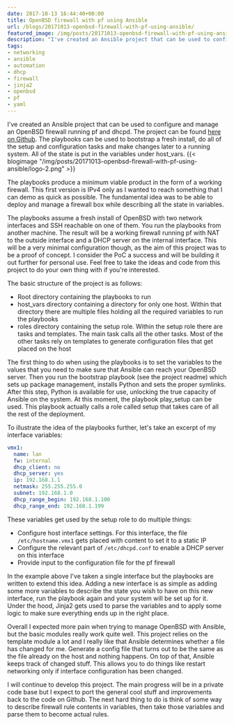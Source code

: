```yaml
---
date: 2017-10-13 16:44:40+00:00
title: OpenBSD firewall with pf using Ansible
url: /blogs/20171013-openbsd-firewall-with-pf-using-ansible/
featured_image: /img/posts/20171013-openbsd-firewall-with-pf-using-ansible/logo-2.png
description: "I've created an Ansible project that can be used to configure and manage an OpenBSD firewall running pf and dhcpd."
tags:
- networking
- ansible
- automation
- dhcp
- firewall
- jinja2
- openbsd
- pf
- yaml
---
```


I've created an Ansible project that can be used to configure and manage an OpenBSD firewall running pf and dhcpd. The project can be found [here on Github](https://github.com/jwdevos/openbsd_firewall_ansible). The playbooks can be used to bootstrap a fresh install, do all of the setup and configuration tasks and make changes later to a running system. All of the state is put in the variables under host_vars.
{{< blogimage "/img/posts/20171013-openbsd-firewall-with-pf-using-ansible/logo-2.png" >}}
<!-- more -->
The playbooks produce a minimum viable product in the form of a working firewall. This first version is IPv4 only as I wanted to reach something that I can demo as quick as possible. The fundamental idea was to be able to deploy and manage a firewall box while describing all the state in variables.

The playbooks assume a fresh install of OpenBSD with two network interfaces and SSH reachable on one of them. You run the playbooks from another machine. The result will be a working firewall running pf with NAT to the outside interface and a DHCP server on the internal interface. This will be a very minimal configuration though, as the aim of this project was to  be a proof of concept. I consider the PoC a success and will be building it out further for personal use. Feel free to take the ideas and code from this project to do your own thing with if you're interested.

The basic structure of the project is as follows:

* Root directory containing the playbooks to run
* host_vars directory containing a directory for only one host. Within that directory there are multiple files holding all the required variables to run the playbooks
* roles directory containing the setup role. Within the setup role there are tasks and templates. The main task calls all the other tasks. Most of the other tasks rely on templates to generate configuration files that get placed on the host

The first thing to do when using the playbooks is to set the variables to the values that you need to make sure that Ansible can reach your OpenBSD server. Then you run the bootstrap playbook (see the project readme) which sets up package management, installs Python and sets the proper symlinks.
After this step, Python is available for use, unlocking the true capacity of Ansible on the system. At this moment, the playbook play_setup can be used. This playbook actually calls a role called setup that takes care of all the rest of the deployment.

To illustrate the idea of the playbooks further, let's take an excerpt of my interface variables:
```yaml
vmx1:
  name: lan
  fw: internal
  dhcp_client: no
  dhcp_server: yes
  ip: 192.168.1.1
  netmask: 255.255.255.0
  subnet: 192.168.1.0
  dhcp_range_begin: 192.168.1.100
  dhcp_range_end: 192.168.1.199
```

These variables get used by the setup role to do multiple things:

* Configure host interface settings. For this interface, the file `/etc/hostname.vmx1` gets placed with content to set it to a static IP
* Configure the relevant part of `/etc/dhcpd.conf` to enable a DHCP server on this interface
* Provide input to the configuration file for the pf firewall

In the example above I've taken a single interface but the playbooks are written to extend this idea. Adding a new interface is as simple as adding some more variables to describe the state you wish to have on this new interface, run the playbook again and your system will be set up for it. Under the hood, Jinja2 gets used to parse the variables and to apply some logic to make sure everything ends up in the right place.

Overall I expected more pain when trying to manage OpenBSD with Ansible, but the basic modules really work quite well. This project relies on the template module a lot and I really like that Ansible determines whether a file has changed for me. Generate a config file that turns out to be the same as the file already on the host and nothing happens. On top of that, Ansible keeps track of changed stuff. This allows you to do things like restart networking only if interface configuration has been changed.

I will continue to develop this project. The main progress will be in a private code base but I expect to port the general cool stuff and improvements back to the code on Github. The next hard thing to do is think of some way to describe firewall rule contents in variables, then take those variables and parse them to become actual rules.
